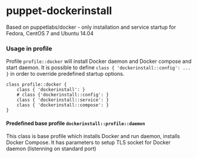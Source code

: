 # puppet-dockerinstall
Based on puppetlabs/docker - only installation and service startup for Fedora, CentOS 7 and Ubuntu 14.04

### Usage in profile

Profile `profile::docker` will install Docker daemon and Docker compose and start daemon. It is possible to define `class { 'dockerinstall::config': ... }` in order to override predefined startup options.

```
class profile::docker {
    class { 'dockerinstall': }
    # class {'dockerinstall::config': }
    class { 'dockerinstall::service': }
    class { 'dockerinstall::compose': }
}
```

#### Predefined base profile `dockerinstall::profile::daemon `

This class is base profile which installs Docker and run daemon, installs Docker Compose. It has parameters to setup TLS socket for Docker daemon (listenning on standard port)

